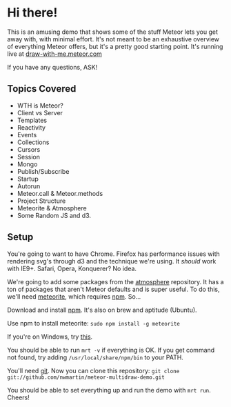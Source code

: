 Hi there!
=========
This is an amusing demo that shows some of the stuff Meteor lets you get away with, with minimal effort. It's not meant to be an exhaustive overview of everything Meteor offers, but it's a pretty good starting point. It's running live at [draw-with-me.meteor.com](http://draw-with-me.meteor.com/)

If you have any questions, ASK!

Topics Covered
--------------
- WTH is Meteor?
- Client vs Server
- Templates
- Reactivity
- Events
- Collections
- Cursors
- Session
- Mongo
- Publish/Subscribe
- Startup
- Autorun
- Meteor.call & Meteor.methods
- Project Structure
- Meteorite & Atmosphere
- Some Random JS and d3.

Setup
-----

You're going to want to have Chrome. Firefox has performance issues with rendering svg's through d3 and the technique we're using. It *should* work with IE9+. Safari, Opera, Konquerer? No idea.

We're going to add some packages from the [atmosphere](https://atmosphere.meteor.com/) repository. It has a ton of packages that aren't Meteor defaults and is super useful. To do this, we'll need [meteorite](https://github.com/oortcloud/meteorite), which requires [npm](https://npmjs.org/). So...

Download and install [npm](http://nodejs.org/download/). It's also on brew and aptitude (Ubuntu).

Use npm to install meteorite: `sudo npm install -g meteorite`

If you're on Windows, try [this](http://themeteorbook.com/2013/03/20/using-meteor-and-atmopshere-on-windows).

You should be able to run `mrt -v` if everything is OK. If you get command not found, try adding `/usr/local/share/npm/bin` to your PATH.

You'll need [git](http://git-scm.com/). Now you can clone this repository: `git clone git://github.com/nwmartin/meteor-multidraw-demo.git`

You should be able to set everything up and run the demo with `mrt run`. Cheers!
